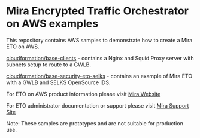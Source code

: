 # Mira Encrypted Traffic Orchestrator on AWS examples

This repository contains AWS samples to demonstrate how to create a Mira ETO on AWS.

[cloudformation/base-clients](cloudformation/base-clients) - contains a Nginx and Squid Proxy server with subnets setup to route to a GWLB.

[cloudformation/base-security-eto-selks](cloudformation/base-security-eto-selks) - contains an example of Mira ETO with a GWLB and SELKS OpenSource IDS.

For ETO on AWS product information please visit [Mira Website](https://mirasecurity.com/how-mira-works/eto-aws/)

For ETO administrator documentation or support please visit [Mira Support Site](https://support.mirasecurity.com)


Note: These samples are prototypes and are not suitable for production use.
